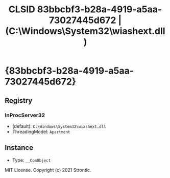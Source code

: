 ﻿---
title: "CLSID 83bbcbf3-b28a-4919-a5aa-73027445d672 | (C:\\Windows\\System32\\wiashext.dll)"
excerpt: What is COM-Object CLSID 83bbcbf3-b28a-4919-a5aa-73027445d672?
---

# {83bbcbf3-b28a-4919-a5aa-73027445d672}


## Registry


### InProcServer32

* (default): `C:\Windows\System32\wiashext.dll`
* ThreadingModel: `Apartment`

## Instance

* Type: `__ComObject`

MIT License. Copyright (c) 2021 Strontic.


